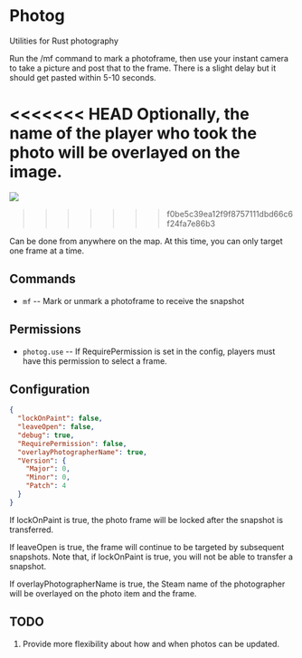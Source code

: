 # Photog
Utilities for Rust photography

Run the /mf command to mark a photoframe, then use your instant camera to take a picture and post that to the frame.  There is a slight delay but it should get pasted within 5-10 seconds.

<<<<<<< HEAD
Optionally, the name of the player who took the photo will be overlayed on the image.
=======
![](https://i.imgur.com/nI5k950.jpeg)
>>>>>>> f0be5c39ea12f9f8757111dbd66c6f24fa7e86b3

Can be done from anywhere on the map.  At this time, you can only target one frame at a time.

## Commands

  - `mf` -- Mark or unmark a photoframe to receive the snapshot

## Permissions

  - `photog.use` -- If RequirePermission is set in the config, players must have this permission to select a frame.

## Configuration

```json
{
  "lockOnPaint": false,
  "leaveOpen": false,
  "debug": true,
  "RequirePermission": false,
  "overlayPhotographerName": true,
  "Version": {
    "Major": 0,
    "Minor": 0,
    "Patch": 4
  }
}
```

If lockOnPaint is true, the photo frame will be locked after the snapshot is transferred.

If leaveOpen is true, the frame will continue to be targeted by subsequent snapshots.  Note that, if lockOnPaint is true, you will not be able to transfer a snapshot.

If overlayPhotographerName is true, the Steam name of the photographer will be overlayed on the photo item and the frame.

## TODO
  1. Provide more flexibility about how and when photos can be updated.


